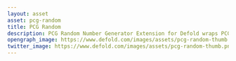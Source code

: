 ```yaml
---
layout: asset
asset: pcg-random
title: PCG Random
description: PCG Random Number Generator Extension for Defold wraps PCG, A Family of Better Random Number Generators. C implementation v0.98.
opengraph_image: https://www.defold.com/images/assets/pcg-random-thumb.png
twitter_image: https://www.defold.com/images/assets/pcg-random-thumb.png
---
```

